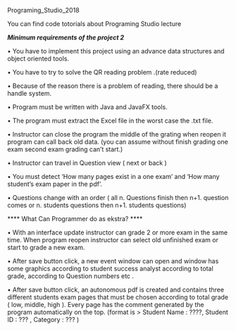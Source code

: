 Programing_Studio_2018

You can find code totorials about Programing Studio lecture

***Minimum requirements of the project 2***

• You have to implement this project using an advance data structures and object oriented
tools.

• You have to try to solve the QR reading problem .(rate reduced)

• Because of the reason there is a problem of reading, there should be a handle system.

• Program must be written with Java and JavaFX tools.

• The program must extract the Excel file in the worst case the .txt file.

• Instructor can close the program the middle of the grating when reopen it program can call
back old data. (you can assume without finish grading one exam second exam grading can’t
start.)

• Instructor can travel in Question view ( next or back )

• You must detect ‘How many pages exist in a one exam’ and ‘How many student’s exam paper
in the pdf’.

• Questions change with an order ( all n. Questions finish then n+1. question comes or n. students questions then n+1. students questions)


**** What Can Programmer do as ekstra? ****

• With an interface update instructor can grade 2 or more exam in the same time. When program reopen
instructor can select old unfinished exam or start to grade a new exam.

• After save button click, a new event window can open and window has some graphics according to student
success analyst according to total grade, according to Question numbers etc .

• After save button click, an autonomous pdf is created and contains three different students exam pages
that must be chosen according to total grade ( low, middle, high ). Every page has the comment generated by the program automatically on the top. (format is > Student Name : ????, Student ID : ??? ,
Category : ??? )


